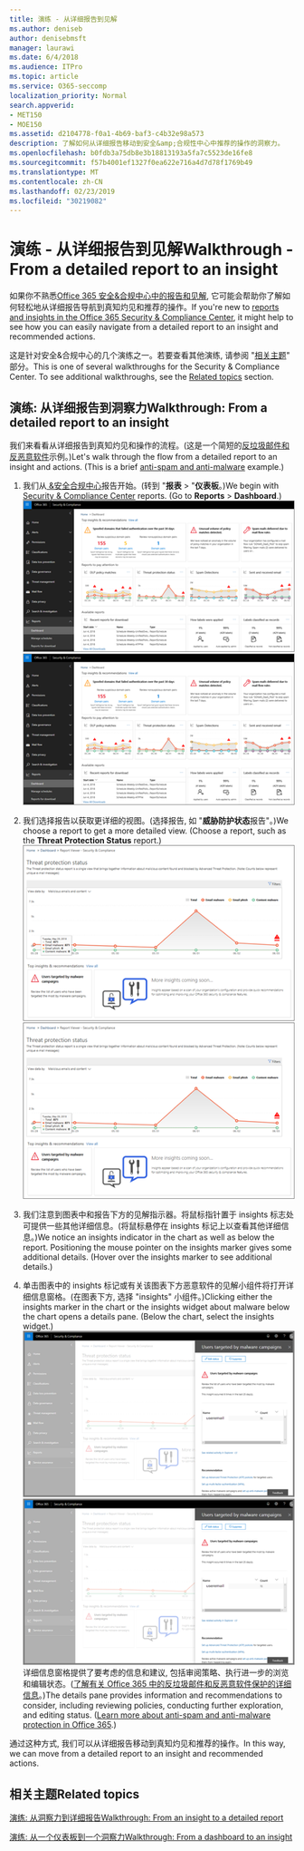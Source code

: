 ```yaml
---
title: 演练 - 从详细报告到见解
ms.author: deniseb
author: denisebmsft
manager: laurawi
ms.date: 6/4/2018
ms.audience: ITPro
ms.topic: article
ms.service: O365-seccomp
localization_priority: Normal
search.appverid:
- MET150
- MOE150
ms.assetid: d2104778-f0a1-4b69-baf3-c4b32e98a573
description: 了解如何从详细报告移动到安全&amp;合规性中心中推荐的操作的洞察力。
ms.openlocfilehash: b0fdb3a75db8e3b18813193a5fa7c5523de16fe8
ms.sourcegitcommit: f57b4001ef1327f0ea622e716a4d7d78f1769b49
ms.translationtype: MT
ms.contentlocale: zh-CN
ms.lasthandoff: 02/23/2019
ms.locfileid: "30219082"
---
```

# <a name="walkthrough---from-a-detailed-report-to-an-insight"></a><span data-ttu-id="a19c8-103">演练 - 从详细报告到见解</span><span class="sxs-lookup"><span data-stu-id="a19c8-103">Walkthrough - From a detailed report to an insight</span></span>

<span data-ttu-id="a19c8-104">如果你不熟悉[Office 365 安全&amp;合规中心中的报告和见解](reports-and-insights-in-security-and-compliance.md), 它可能会帮助你了解如何轻松地从详细报告导航到真知灼见和推荐的操作。</span><span class="sxs-lookup"><span data-stu-id="a19c8-104">If you're new to [reports and insights in the Office 365 Security &amp; Compliance Center](reports-and-insights-in-security-and-compliance.md), it might help to see how you can easily navigate from a detailed report to an insight and recommended actions.</span></span> 
  
<span data-ttu-id="a19c8-p101">这是针对安全&amp;合规中心的几个演练之一。若要查看其他演练, 请参阅 "[相关主题](#related-topics)" 部分。</span><span class="sxs-lookup"><span data-stu-id="a19c8-p101">This is one of several walkthroughs for the Security &amp; Compliance Center. To see additional walkthroughs, see the [Related topics](#related-topics) section.</span></span> 
  
## <a name="walkthrough-from-a-detailed-report-to-an-insight"></a><span data-ttu-id="a19c8-107">演练: 从详细报告到洞察力</span><span class="sxs-lookup"><span data-stu-id="a19c8-107">Walkthrough: From a detailed report to an insight</span></span>

<span data-ttu-id="a19c8-p102">我们来看看从详细报告到真知灼见和操作的流程。(这是一个简短的[反垃圾邮件和反恶意软件](anti-spam-and-anti-malware-protection.md)示例。)</span><span class="sxs-lookup"><span data-stu-id="a19c8-p102">Let's walk through the flow from a detailed report to an insight and actions. (This is a brief [anti-spam and anti-malware](anti-spam-and-anti-malware-protection.md) example.)</span></span> 
  
1. <span data-ttu-id="a19c8-p103">我们从[ &amp;安全合规中心](https://protection.office.com)报告开始。(转到 "**报表** \> "**仪表板**。)</span><span class="sxs-lookup"><span data-stu-id="a19c8-p103">We begin with [Security &amp; Compliance Center](https://protection.office.com) reports. (Go to **Reports** \> **Dashboard**.) </span></span><br/><span data-ttu-id="a19c8-112">![在安全&amp;合规性中心中, 转到\> "报告" 仪表板](media/68f3bb7c-b4f7-4cca-904b-478643a93c94.png)</span><span class="sxs-lookup"><span data-stu-id="a19c8-112">![In the Security &amp; Compliance Center, go to Reports \> Dashboard](media/68f3bb7c-b4f7-4cca-904b-478643a93c94.png)</span></span>
  
2. <span data-ttu-id="a19c8-p104">我们选择报告以获取更详细的视图。(选择报告, 如 "**威胁防护状态**报告"。)</span><span class="sxs-lookup"><span data-stu-id="a19c8-p104">We choose a report to get a more detailed view. (Choose a report, such as the **Threat Protection Status** report.)</span></span><br/><span data-ttu-id="a19c8-115">![显示见解的威胁防护状态报告](media/f47d7dbd-816a-47ba-b8db-53919fbed192.png)</span><span class="sxs-lookup"><span data-stu-id="a19c8-115">![Threat Protection Status report showing insights](media/f47d7dbd-816a-47ba-b8db-53919fbed192.png)</span></span>
  
3. <span data-ttu-id="a19c8-p105">我们注意到图表中和报告下方的见解指示器。将鼠标指针置于 insights 标志处可提供一些其他详细信息。(将鼠标悬停在 insights 标记上以查看其他详细信息。)</span><span class="sxs-lookup"><span data-stu-id="a19c8-p105">We notice an insights indicator in the chart as well as below the report. Positioning the mouse pointer on the insights marker gives some additional details. (Hover over the insights marker to see additional details.)</span></span>
    
4. <span data-ttu-id="a19c8-p106">单击图表中的 insights 标记或有关该图表下方恶意软件的见解小组件将打开详细信息窗格。(在图表下方, 选择 "insights" 小组件。)</span><span class="sxs-lookup"><span data-stu-id="a19c8-p106">Clicking either the insights marker in the chart or the insights widget about malware below the chart opens a details pane. (Below the chart, select the insights widget.)</span></span><br/><span data-ttu-id="a19c8-121">![有关恶意软件的见解的详细信息](media/2c8bccc5-ca4e-4bb9-ad4c-55fcee0535b7.png)</span><span class="sxs-lookup"><span data-stu-id="a19c8-121">![Details for insights about malware](media/2c8bccc5-ca4e-4bb9-ad4c-55fcee0535b7.png)</span></span><br/><span data-ttu-id="a19c8-p107">详细信息窗格提供了要考虑的信息和建议, 包括审阅策略、执行进一步的浏览和编辑状态。([了解有关 Office 365 中的反垃圾邮件和反恶意软件保护的详细信息](anti-spam-and-anti-malware-protection.md)。)</span><span class="sxs-lookup"><span data-stu-id="a19c8-p107">The details pane provides information and recommendations to consider, including reviewing policies, conducting further exploration, and editing status. ([Learn more about anti-spam and anti-malware protection in Office 365](anti-spam-and-anti-malware-protection.md).)</span></span>
    
<span data-ttu-id="a19c8-124">通过这种方式, 我们可以从详细报告移动到真知灼见和推荐的操作。</span><span class="sxs-lookup"><span data-stu-id="a19c8-124">In this way, we can move from a detailed report to an insight and recommended actions.</span></span> 
  
## <a name="related-topics"></a><span data-ttu-id="a19c8-125">相关主题</span><span class="sxs-lookup"><span data-stu-id="a19c8-125">Related topics</span></span>

[<span data-ttu-id="a19c8-126">演练: 从洞察力到详细报告</span><span class="sxs-lookup"><span data-stu-id="a19c8-126">Walkthrough: From an insight to a detailed report</span></span>](from-an-insight-to-a-detailed-report.md)
  
[<span data-ttu-id="a19c8-127">演练: 从一个仪表板到一个洞察力</span><span class="sxs-lookup"><span data-stu-id="a19c8-127">Walkthrough: From a dashboard to an insight</span></span>](from-a-dashboard-to-an-insight.md)
  

